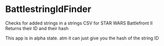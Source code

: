 # BattlestringIdFinder
Checks for added strings in a strings CSV for STAR WARS Battlefront II
Returns their ID and their hash

This app is in alpha state. atm it can just give you the hash of the string ID
